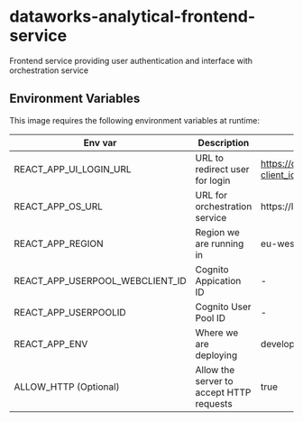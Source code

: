 # dataworks-analytical-frontend-service
Frontend service providing user authentication and interface with orchestration service

## Environment Variables
This image requires the following environment variables at runtime:

| Env var | Description | Example value |
| ------- | ----------- | ------------- |
| REACT_APP_UI_LOGIN_URL    | URL to redirect user for login | https://domain.cogntio.com/login?client_id=id&redirect_uri=https://example.com |
| REACT_APP_OS_URL    | URL for orchestration service | https://localhost:3000/ |
| REACT_APP_REGION    | Region we are running in | eu-west-2 |
| REACT_APP_USERPOOL_WEBCLIENT_ID    | Cognito Appication ID | - |
| REACT_APP_USERPOOLID    | Cognito User Pool ID | - |
| REACT_APP_ENV    | Where we are deploying | development |
| ALLOW_HTTP (Optional)    | Allow the server to accept HTTP requests  | true |

